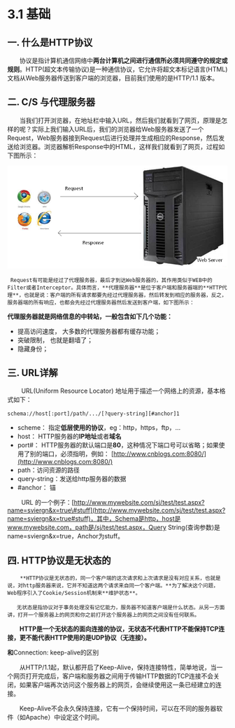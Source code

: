 # 3.1 基础

## 一. 什么是HTTP协议

　　协议是指计算机通信网络中**两台计算机之间进行通信所必须共同遵守的规定或规则**。HTTP\(超文本传输协议\)是一种通信协议，它允许将超文本标记语言\(HTML\)文档从Web服务器传送到客户端的浏览器，目前我们使用的是HTTP/1.1 版本。

## 二. C/S 与代理服务器

　　当我们打开浏览器，在地址栏中输入URL，然后我们就看到了网页，原理是怎样的呢？实际上我们输入URL后，我们的浏览器给Web服务器发送了一个Request，Web服务器接到Request后进行处理并生成相应的Response，然后发送给浏览器。浏览器解析Response中的HTML，这样我们就看到了网页，过程如下图所示：

![](../../.gitbook/assets/image%20%2891%29.png)

     Request有可能是经过了代理服务器，最后才到达Web服务器的，其作用类似于WEB中的Filter或者Interceptor。具体而言，**代理服务器**是位于客户端和服务器端的**HTTP代理**，也就是说：客户端的所有请求都要先经过代理服务器，然后转发到相应的服务器，反之，服务器端的所有响应，也都会先经过代理服务器然后发送到客户端，如下图所示： 

**代理服务器就是网络信息的中转站，一般包含如下几个功能：**

* 提高访问速度， 大多数的代理服务器都有缓存功能；
* 突破限制， 也就是翻墙了；
* 隐藏身份；

## 三. URL详解

　　 URL\(Uniform Resource Locator\) 地址用于描述一个网络上的资源，基本格式如下：

```text
schema://host[:port]/path/.../[?query-string][#anchor]1
```

* scheme： 指定**低层使用的协议**，eg：http，https，ftp，…
* host：   HTTP服务器的**IP地址**或者**域名**
* port\#： HTTP服务器的默认端口是**80**，这种情况下端口号可以省略；如果使用了别的端口，必须指明，例如： [http://www.cnblogs.com:8080/](http://www.cnblogs.com:8080/)
* path：访问资源的路径
* query-string：发送给http服务器的数据
* \#anchor： 锚

　　 URL 的一个例子：[http://www.mywebsite.com/sj/test/test.aspx?name=sviergn&x=true\#stuff](http://www.mywebsite.com/sj/test/test.aspx?name=sviergn&x=true#stuff)，其中，Schema是http，host是www.mywebsite.com，path是/sj/test/test.aspx，Query String\(查询参数\)是name=sviergn&x=true，Anchor为stuff。

## 四. HTTP协议是无状态的 

        **HTTP协议是无状态的，同一个客户端的这次请求和上次请求是没有对应关系，也就是说，对http服务器来说，它并不知道这两个请求来自同一个客户端。**为了解决这个问题，Web程序引入了Cookie/Session机制来**维护状态**。　　

       无状态是指协议对于事务处理没有记忆能力，服务器不知道客户端是什么状态。从另一方面讲，打开一个服务器上的网页和你之前打开这个服务器上的网页之间没有任何联系。

　　**HTTP是一个无状态的面向连接的协议，无状态不代表HTTP不能保持TCP连接，更不能代表HTTP使用的是UDP协议（无连接）。**

  **和**Connection: keep-alive的区别

　　从HTTP/1.1起，默认都开启了Keep-Alive，保持连接特性，简单地说，当一个网页打开完成后，客户端和服务器之间用于传输HTTP数据的TCP连接不会关闭，如果客户端再次访问这个服务器上的网页，会继续使用这一条已经建立的连接。

　　Keep-Alive不会永久保持连接，它有一个保持时间，可以在不同的服务器软件（如Apache）中设定这个时间。 

　　

